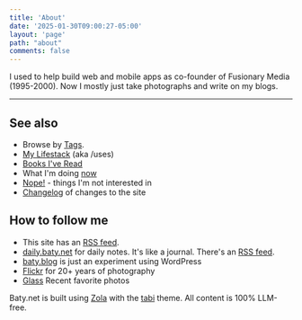 ```yaml
---
title: 'About'
date: '2025-01-30T09:00:27-05:00'
layout: 'page'
path: "about"
comments: false
---
```



I used to help build web and mobile apps as co-founder of Fusionary Media (1995-2000). Now I mostly just take photographs and write on my blogs.

* * *

## See also

- Browse by [Tags](/tags).
- [My Lifestack](/lifestack) (aka /uses)
- [Books I've Read](https://jackbaty.com/books)
- What I'm doing [now](/now)
- [Nope!](/nope) - things I'm not interested in
- [Changelog](/changelog) of changes to the site

## How to follow me

- This site has an [RSS feed](https://baty.net/index.xml).
- [daily.baty.net](https://daily.baty.net) for daily notes. It's like a journal. There's an [RSS feed](https://daily.baty.net/feed).
- [baty.blog](https://baty.blog) is just an experiment using WordPress
- [Flickr](https://flickr.com/photos/jbaty) for 20+ years of photography
- [Glass](https://glass.photo/jbaty) Recent favorite photos

Baty.net is built using [Zola](https://getzola.org/) with the [tabi](https://github.com/welpo/tabi) theme. All content is 100% LLM-free.
